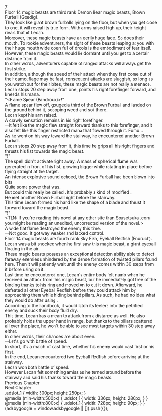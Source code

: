 7<br/>
Floor 14 magic beasts are third rank Demon Bear magic beasts, Brown Furball (Goedig).<br/>
They look like giant brown furballs lying on the floor, but when you get close to one, it will reveal its true form. With arms raised high up, their height rivals that of Lecan.<br/>
Moreover, these magic beasts have an eerily huge face. So does their mouth. To rookie adventurers, the sight of these beasts leaping at you with their huge mouth wide open full of drools is the embodiment of fear itself.<br/>
However, these magic beasts would lie dormant until you get to a certain distance from it.<br/>
In other words, adventurers capable of ranged attacks will always get the first strike.<br/>
In addition, although the speed of their attack when they first come out of their camouflage may be fast, consequent attacks are sluggish, so long as you watch out for their bites, these magic beasts are not really a menace.<br/>
Lecan stops 20 step away from one, points his right forefinger forward, and kneads his mana.<br/>
"<Flame Spear (Bandroux)>!"<br/>
A flame spear flew off, gouged a third of the Brown Furball and landed on the ground behind it, scooping weed and soil there.<br/>
Lecan kept his arm raised.<br/>
A crawly sensation remains in his right forefinger.<br/>
--It felt like the magic flew straight forward thanks to this forefinger, and it also felt like this finger restricted mana that flowed through it. Fumu...<br/>
As he went on his way toward the stairway, he encountered another Brown Furball.<br/>
Lecan stops 20 step away from it, this time he grips all his right fingers and thrusts his fist towards the magic beast.<br/>
"<Flame Spear>!"<br/>
The spell didn't activate right away. A mass of spherical flame was generated in front of his fist, growing bigger while rotating in place before flying straight at the target.<br/>
An intense explosive sound echoed, the Brown Furball had been blown into bits.<br/>
Quite some power that was.<br/>
But could this really be called <Flame Spear>. It's probably a kind of modified <Flame Spear>.<br/>
He met another Brown Furball right before the stairway.<br/>
This time Lecan formed his hand like the shape of a blade and thrust it forward toward the magic beast.<br/>
"<Flame Spear>!"<br/>
<TLN: If you're reading this novel at any other site than Sousetsuka .com you might be reading an unedited, uncorrected version of the novel.><br/>
A wide flat flame destroyed the enemy this time.<br/>
--Not good. It got way weaker and lacked control.<br/>
Floor 14 magic beasts are fourth rank Sky Fish, Eyeball Redfish (Enuruch).<br/>
Lecan was a bit shocked when he first saw this magic beast, a giant eyeball floating in the air.<br/>
These magic beasts possess an exceptional detection ability able to detect faraway enemies unhindered by the dense formation of twisted pillars found here. Then it will patiently wait until the enemy comes within 30 steps from it before using <Petrification> on it.<br/>
Last time he encountered one, Lecan's entire body felt numb when he received an attack from this magic beast, but he immediately got free of the binding thanks to his ring and moved on to cut it down. Afterward, he defeated all other Eyeball Redfish before they could attack him by approaching them while hiding behind pillars. As such, he had no idea what they would do after using <Petrification>.<br/>
According to the handbook, it would latch its feelers into the petrified enemy and suck their body fluid dry.<br/>
This time, Lecan has a mean to attack from a distance as well. He also probably holds the upper hand in range, but thanks to the pillars scattered all over the place, he won't be able to see most targets within 30 step away either.<br/>
In other words, their chances are about even.<br/>
--Let's go with battle of speed.<br/>
In short, it's a match of cast time, whether his enemy would cast <Petrification> first or his <Flame Spear> first.<br/>
In the end, Lecan encountered two Eyeball Redfish before arriving at the stairway.<br/>
Lecan won both battle of speed.<br/>
However Lecan felt something amiss as he turned around before the stairway and said his thanks toward the magic beasts.<br/>
Previous Chapter<br/>
Next Chapter <br/>
.adslot_1 { width: 300px; height: 250px; }<br/>
@media (min-width:500px) { .adslot_1 { width: 336px; height: 280px; } }<br/>
@media (min-width:800px) { .adslot_1 { width: 728px; height: 90px; } }<br/>
(adsbygoogle = window.adsbygoogle || []).push({});<br/>
